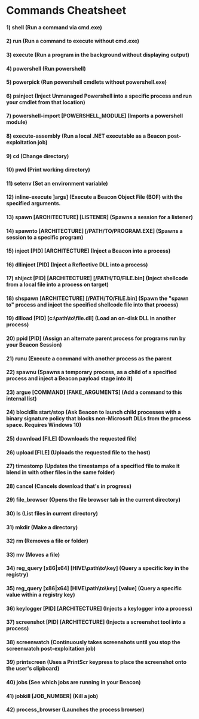 # Commands Cheatsheet

#### 1) shell (Run a command via cmd.exe)

#### 2) run (Run a command to execute without cmd.exe)

#### 3) execute (Run a program in the background without displaying output)

#### 4) powershell (Run powershell)

#### 5) powerpick (Run powershell cmdlets without powershell.exe)

#### 6) psinject (Inject Unmanaged Powershell into a specific process and run your cmdlet from that location)

#### 7) powershell-import [POWERSHELL_MODULE] (Imports a powershell module)

#### 8) execute-assembly (Run a local .NET executable as a Beacon post-exploitation job)

#### 9) cd (Change directory)

#### 10) pwd (Print working directory)

#### 11) setenv (Set an environment variable)

#### 12) inline-execute ]args] (Execute a Beacon Object File (BOF) with the specified arguments.

#### 13) spawn [ARCHITECTURE] [LISTENER] (Spawns a session for a listener) 

#### 14) spawnto [ARCHITECTURE] [/PATH/TO/PROGRAM.EXE] (Spawns a session to a specific program)

#### 15) inject [PID] [ARCHITECTURE] (Inject a Beacon into a process)

#### 16) dllinject [PID] (Inject a Reflective DLL into a process)

#### 17) shiject [PID] [ARCHITECTURE] [/PATH/TO/FILE.bin] (Inject shellcode from a local file into a process on target)

#### 18) shspawn [ARCHITECTURE] [/PATH/TO/FILE.bin] (Spawn the "spawn to" process and inject the specified shellcode file into that process)

#### 19) dllload [PID] [c:\path\to\file.dll] (Load an on-disk DLL in another process)

#### 20) ppid [PID] (Assign an alternate parent process for programs run by your Beacon Session)

#### 21) runu (Execute a command with another process as the parent

#### 22) spawnu (Spawns a temporary process, as a child of a specified process and inject a Beacon payload stage into it)

#### 23) argue [COMMAND] [FAKE_ARGUMENTS] (Add a command to this internal list)

#### 24) blocldlls start/stop (Ask Beacon to launch child processes with a binary signature policy that blocks non-Microsoft DLLs from the process space. Requires Windows 10)

#### 25) download [FILE] (Downloads the requested file)

#### 26) upload [FILE] (Uploads the requested file to the host)

#### 27) timestomp (Updates the timestamps of a specified file to make it blend in with other files in the same folder)

#### 28) cancel (Cancels download that's in progress)

#### 29) file_browser (Opens the file browser tab in the current directory)

#### 30) ls (List files in current directory)

#### 31) mkdir (Make a directory)

#### 32) rm (Removes a file or folder)

#### 33) mv (Moves a file)

#### 34) reg_query [x86|x64] [HIVE\path\to\key] (Query a specific key in the registry)

#### 35) reg_query [x86|x64] [HIVE\path\to\key] [value] (Query a specific value within a registry key)

#### 36) keylogger [PID] [ARCHITECTURE] (Injects a keylogger into a process)

#### 37) screenshot [PID] [ARCHITECTURE] (Injects a screenshot tool into a process)

#### 38) screenwatch (Continuously takes screenshots until you stop the screenwatch post-exploitation job)

#### 39) printscreen (Uses a PrintScr keypress to place the screenshot onto the user's clipboard)

#### 40) jobs (See which jobs are running in your Beacon)

#### 41) jobkill [JOB_NUMBER] (Kill a job)

#### 42) process_browser (Launches the process browser)
